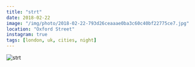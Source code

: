 ```yaml
---
title: "strt"
date: 2018-02-22
image: "/img/photo/2018-02-22-793d26ceaaae0ba3c60c40bf22775ce7.jpg"
location: "Oxford Street"
instagram: true
tags: [london, uk, cities, night]
---
```


![strt](/img/photo/2018-02-22-793d26ceaaae0ba3c60c40bf22775ce7.jpg)
